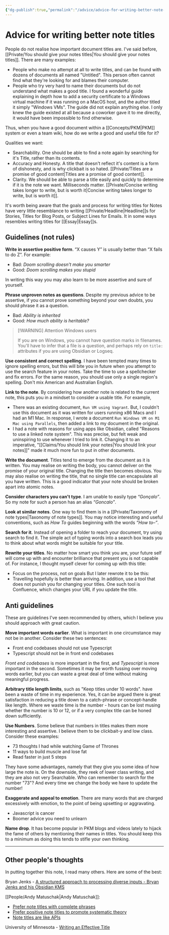 ```yaml
---
{"dg-publish":true,"permalink":"/advice/advice-for-writing-better-note-titles/","title":"Advice for writing better note titles","tags":["🌲,advice"]}
---
```



# Advice for writing better note titles

People do not realise how important document titles are. I've said before, [[Private/You should give your notes titles\|You should give your notes titles]]. There are many examples:

- People who make no attempt at all to write titles, and can be found with dozens of documents all named "Untitled". This person often cannot find what they're looking for and blames their computer. 
- People who try very hard to name their documents but do not understand what makes a good title. I found a wonderful guide explaining in depth how to add a security certificate to a Windows virtual machine if it was running on a MacOS host, and the author titled it simply "Windows VMs". The guide did not explain anything else. I only knew the guide existed at all because a coworker gave it to me directly, it would have been impossible to find otherwise. 

Thus, when you have a good document within a [[Concepts/PKM\|PKM]] system or even a team wiki, how do we write a good and useful title for it?

Qualities we want:

- Searchability. One should be able to find a note again by searching for it's Title, rather than its contents.
- Accuracy and Honesty. A title that doesn't reflect it's content is a form of dishonesty, and is why clickbait is so hated. [[Private/Titles are a promise of good content\|Titles are a promise of good content]].
- Clarity. We should be able to parse a title easily and quickly to determine if it is the note we want. Milliseconds matter.  [[Private/Concise writing takes longer to write, but is worth it\|Concise writing takes longer to write, but is worth it]].

It's worth being aware that the goals and process for writing titles for Notes have very little resemblance to writing [[Private/Headline\|Headline]]s for Stories, Titles for Blog Posts, or Subject Lines for Emails. It in some ways resembles writing titles for [[Essay\|Essay]]s.

## Guidelines (not rules)

**Write in assertive positive form**. “X causes Y” is usually better than “X fails to do Z”. For example:

- Bad: *Doom scrolling doesn't make you smarter*
- Good: *Doom scrolling makes you stupid*

In writing this way you may also learn to be more assertive and sure of yourself.

**Phrase unproven notes as questions**. Despite my previous advice to be assertive, if you cannot prove something beyond your own doubts, you should phrase it as a question.

- Bad: *Ability is inherited*
- Good: *How much ability is heritable?*

> [!WARNING] Attention Windows users
> 
> If you are on Windows, you cannot have question marks in filenames. You'll have to infer that a file is a question, and perhaps rely on `title:` attributes if you are using Obsidian or Logseq.

**Use consistent and correct spelling**. I have been tempted many times to ignore spelling errors, but this will bite you in future when you attempt to use the search feature in your notes. Take the time to use a spellchecker and fix errors. For the same reason, you should use only a single region's spelling. Don't mix American and Australian English.

**Link to the note**. By considering how another note is related to the current note, this puts you in a mindset to consider a usable title. For example, 

- There was an existing document, `Run VM using Vagrant`. But, I couldn't use this document as it was written for users running x86 Macs and I had an M1 Mac. In response, I wrote a document `Run Windows VM on M1 Mac using Parallels`, then added a link to my document in the original.
- I had a note with reasons for using apps like Obsidian, called "Reasons to use a linked note system". This was precise, but felt weak and uninspiring to use whenever I tried to link it. Changing it to an imperative, "[[Claims/You should link your notes\|You should link your notes]]" made it much more fun to put in other documents.

**Write the document**. Titles tend to emerge from the document as it is written. You may realise on writing the body, you cannot deliver on the promise of your original title. Changing the title then becomes obvious. You may also realise on writing the title, that no single title can encapsulate all you have written. This is a good indicator that your note should be broken apart into atomic notes.

**Consider characters you can't type**. I am unable to easily type  *“Gonçalo”*. So my note for such a person has an alias *“Goncalo”*.

**Look at similar notes**. One way to find them is in a [[Private/Taxonomy of note types\|Taxonomy of note types]]. You may notice interesting and useful conventions, such as *How To* guides beginning with the words *“How to–”*.

**Search for it**. Instead of opening a folder to reach your document, try using search to find it. The simple act of typing words into a search box leads you to think about what words might be suitable for your title. 

**Rewrite your titles**. No matter how smart you think you are, your future self will come up with and encounter brilliance that present you is not capable of. For instance, I thought myself clever for coming up with this title:
- Focus on the process, not on goals
But I later rewrote it to be this:
- Travelling hopefully is better than arriving.
In addition, use a tool that does not punish you for changing your titles. One such tool is Confluence, which changes your URL if you update the title.

## Anti guidelines

These are guidelines I've seen recommended by others, which I believe you should approach with great caution.

**Move important words earlier**. What is important in one circumstance may not be in another. Consider these two sentences:
- Front end codebases should not use Typescript
- Typescript should not be in front end codebases

*Front end codebases* is more important in the first, and *Typescript* is more important in the second. Sometimes it may be worth fussing over moving words earlier, but you can waste a great deal of time without making meaningful progress.

**Arbitrary title length limits**, such as "Keep titles under 10 words". have been a waste of time in my experience. Yes, it can be argued there is great satisfaction in reducing a title down to a catch-phrase or concept-handle like length. Where we waste time is the number - hours can be lost musing whether the number is 10 or 12, or if a very complex title can be honed down sufficiently.

**Use Numbers**. Some believe that numbers in titles makes them more interesting and assertive. I believe them to be clickbait-y and low class. Consider these examples:

- 73 thoughts I had while watching Game of Thrones
- 11 ways to build muscle and lose fat
- Read faster in just 5 steps

They have some advantages, namely that they give you some idea of how large the note is. On the downside, they reek of lower class writing, and they are also not very Searchable. Who can remember to search for the number "73"? And every time we change the body we have to update the number!

 **Exaggerate and appeal to emotion**. There are many words that are charged excessively with emotion, to the point of being upsetting or aggravating.
 - Javascript is cancer
 - Boomer advice you need to unlearn

**Name drop**. It has become popular in PKM blogs and videos lately to hijack the fame of others by mentioning their names in titles. You should keep this to a minimum as doing this tends to stifle your own thinking.

---

## Other people's thoughts

In putting together this note, I read many others. Here are some of the best:

Bryan Jenks - [A structured approach to processing diverse inputs - Bryan Jenks and his Obsidian KMS](https://youtu.be/r-buPWeuTPc?t=1164)

[[People/Andy Matuschak\|Andy Matuschak]]:
- [Prefer note titles with complete phrases](https://notes.andymatuschak.org/z3KmNj3oKKSTJfqdfSEBzTQiCVGoC4GfK3rYW)
- [Prefer positive note titles to promote systematic theory](https://notes.andymatuschak.org/z8T6sLNco2benUMgcXUXeJh35eW2obP48DoPp)
- [Note titles are like APIs](https://notes.andymatuschak.org/z3XP5GRmd9z1D2qCE7pxUvbeSVeQuMiqz9x1C)

University of Minnesota - [Writing an Effective Title](http://writing.umn.edu/sws/assets/pdf/quicktips/titles.pdf)

